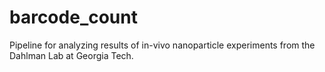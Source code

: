 # barcode_count
Pipeline for analyzing results of in-vivo nanoparticle experiments from the Dahlman Lab at Georgia Tech.
